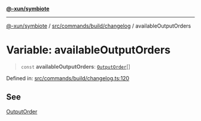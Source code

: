 [**@-xun/symbiote**](../../../../../README.md)

***

[@-xun/symbiote](../../../../../README.md) / [src/commands/build/changelog](../README.md) / availableOutputOrders

# Variable: availableOutputOrders

> `const` **availableOutputOrders**: [`OutputOrder`](../enumerations/OutputOrder.md)[]

Defined in: [src/commands/build/changelog.ts:120](https://github.com/Xunnamius/symbiote/blob/5258a5e58c9282dd65c5ac4b37e65d4dd5e8274f/src/commands/build/changelog.ts#L120)

## See

[OutputOrder](../enumerations/OutputOrder.md)

